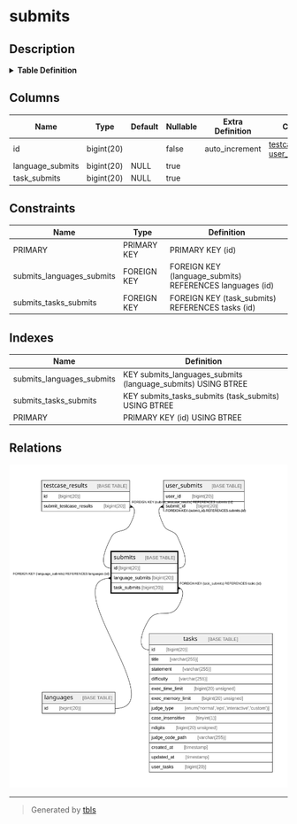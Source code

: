# submits

## Description

<details>
<summary><strong>Table Definition</strong></summary>

```sql
CREATE TABLE `submits` (
  `id` bigint(20) NOT NULL AUTO_INCREMENT,
  `language_submits` bigint(20) DEFAULT NULL,
  `task_submits` bigint(20) DEFAULT NULL,
  PRIMARY KEY (`id`),
  KEY `submits_languages_submits` (`language_submits`),
  KEY `submits_tasks_submits` (`task_submits`),
  CONSTRAINT `submits_languages_submits` FOREIGN KEY (`language_submits`) REFERENCES `languages` (`id`) ON DELETE SET NULL,
  CONSTRAINT `submits_tasks_submits` FOREIGN KEY (`task_submits`) REFERENCES `tasks` (`id`) ON DELETE SET NULL
) ENGINE=InnoDB DEFAULT CHARSET=utf8mb4 COLLATE=utf8mb4_bin
```

</details>

## Columns

| Name | Type | Default | Nullable | Extra Definition | Children | Parents | Comment |
| ---- | ---- | ------- | -------- | ---------------- | -------- | ------- | ------- |
| id | bigint(20) |  | false | auto_increment | [testcase_results](testcase_results.md) [user_submits](user_submits.md) |  |  |
| language_submits | bigint(20) | NULL | true |  |  | [languages](languages.md) |  |
| task_submits | bigint(20) | NULL | true |  |  | [tasks](tasks.md) |  |

## Constraints

| Name | Type | Definition |
| ---- | ---- | ---------- |
| PRIMARY | PRIMARY KEY | PRIMARY KEY (id) |
| submits_languages_submits | FOREIGN KEY | FOREIGN KEY (language_submits) REFERENCES languages (id) |
| submits_tasks_submits | FOREIGN KEY | FOREIGN KEY (task_submits) REFERENCES tasks (id) |

## Indexes

| Name | Definition |
| ---- | ---------- |
| submits_languages_submits | KEY submits_languages_submits (language_submits) USING BTREE |
| submits_tasks_submits | KEY submits_tasks_submits (task_submits) USING BTREE |
| PRIMARY | PRIMARY KEY (id) USING BTREE |

## Relations

![er](submits.svg)

---

> Generated by [tbls](https://github.com/k1LoW/tbls)
